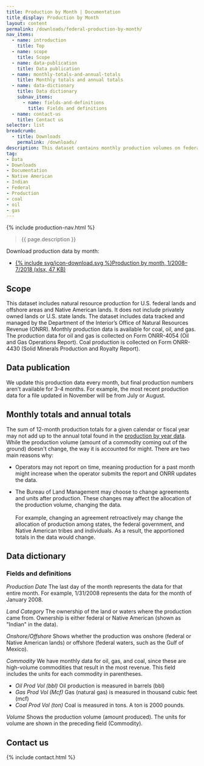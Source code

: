 ```yaml
---
title: Production by Month | Documentation
title_display: Production by Month
layout: content
permalink: /downloads/federal-production-by-month/
nav_items:
  - name: introduction
    title: Top
  - name: scope
    title: Scope
  - name: data-publication
    title: Data publication
  - name: monthly-totals-and-annual-totals
    title: Monthly totals and annual totals  
  - name: data-dictionary
    title: Data dictionary
    subnav_items:
      - name: fields-and-definitions
        title: Fields and definitions
  - name: contact-us
    title: Contact us
selector: list
breadcrumb:
  - title: Downloads
    permalink: /downloads/
description: This dataset contains monthly production volumes on federal lands and waters and Native American lands. We have monthly production data from January 2008 through the most recently available month, which is usually 3-4 months prior to the current month.
tag:
- Data
- Downloads
- Documentation
- Native American
- Indian
- Federal
- Production
- coal
- oil
- gas
---
```


{% include production-nav.html %}

> {{ page.description }}

<p class="downloads-download_links-intro">Download production data by month:
  <ul class="downloads-download_links list-unstyled">
    <li><a href="{{site.baseurl}}/downloads/monthly_production_11-2018.xlsx">{% include svg/icon-download.svg %}Production by month, 1/2008–7/2018 (xlsx, 47 KB)</a></li>
  </ul>
</p>

## Scope

This dataset includes natural resource production for U.S. federal lands and offshore areas and Native American lands. It does not include privately owned lands or U.S. state lands. The dataset includes data tracked and managed by the Department of the Interior’s Office of Natural Resources Revenue (ONRR). Monthly production data is available for coal, oil, and gas. The production data for oil and gas is collected on Form ONRR-4054 (Oil and Gas Operations Report). Coal production is collected on Form ONRR-4430 (Solid Minerals Production and Royalty Report).

## Data publication

We update this production data every month, but final production numbers aren't available for 3-4 months. For example, the most recent production data for a file updated in November will be from July or August.

## Monthly totals and annual totals

The sum of 12-month production totals for a given calendar or fiscal year may not add up to the annual total found in the [production by year data]({{site.baseurl}}//downloads/federal-production/). While the production volume (amount of a commodity coming out of the ground) doesn't change, the way it is accounted for might. There are two main reasons why:

- Operators may not report on time, meaning production for a past month might increase when the operator submits the report and ONRR updates the data.

- The Bureau of Land Management may choose to change agreements and units after production. These changes may affect the allocation of the production volume, changing the data. <br><br>For example, changing an agreement retroactively may change the allocation of production among states, the federal government, and Native American tribes and individuals. As a result, the apportioned totals in the data would change.

## Data dictionary

### Fields and definitions

_Production Date_ The last day of the month represents the data for that entire month. For example, 1/31/2008 represents the data for the month of January 2008.

_Land Category_ The ownership of the land or waters where the production came from. Ownership is either federal or Native American (shown as "Indian" in the data).

_Onshore/Offshore_ Shows whether the production was onshore (federal or Native American lands) or offshore (federal waters, such as the Gulf of Mexico).

_Commodity_ We have monthly data for oil, gas, and coal, since these are high-volume commodities that result in the most revenue. This field includes the units for each commodity in parentheses.

- _Oil Prod Vol (bbl)_ Oil production is measured in barrels (bbl)
- _Gas Prod Vol (Mcf)_ Gas (natural gas) is measured in thousand cubic feet (mcf)
- _Coal Prod Vol (ton)_ Coal is measured in tons. A ton is 2000 pounds.

_Volume_ Shows the production volume (amount produced). The units for volume are shown in the preceding field (Commodity).

## Contact us

{% include contact.html %}
